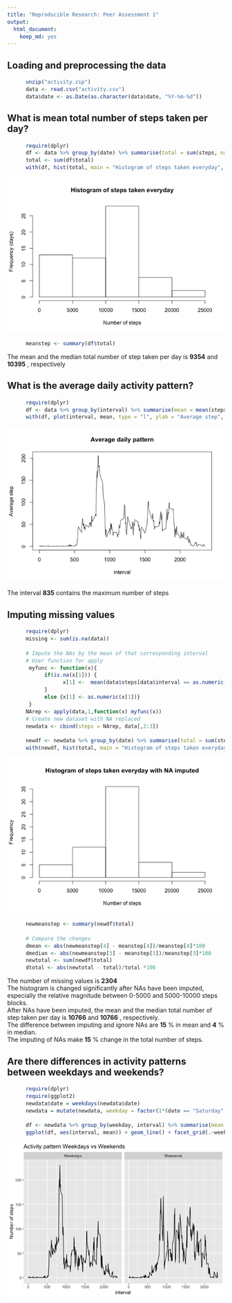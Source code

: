 ```yaml
---
title: "Reproducible Research: Peer Assessment 1"
output: 
  html_document:
    keep_md: yes
---
```



## Loading and preprocessing the data


```r
      unzip("activity.zip")
      data <- read.csv("activity.csv")
      data$date <- as.Date(as.character(data$date, "%Y-%m-%d"))
```

## What is mean total number of steps taken per day?


```r
      require(dplyr)
      df <- data %>% group_by(date) %>% summarise(total = sum(steps, na.rm=T))
      total <- sum(df$total)
      with(df, hist(total, main = "Histogram of steps taken everyday", xlab = "Number of steps", ylab = "Frequency (days)"))
```

![](PA1_template_files/figure-html/unnamed-chunk-2-1.png)<!-- -->

```r
      meanstep <- summary(df$total)
```
The mean and the median total number of step taken per day is **9354** and **10395** , respectively

## What is the average daily activity pattern?


```r
      require(dplyr)
      df <- data %>% group_by(interval) %>% summarise(mean = mean(steps, na.rm=T))
      with(df, plot(interval, mean, type = "l", ylab = "Average step", main = "Average daily pattern"))
```

![](PA1_template_files/figure-html/unnamed-chunk-3-1.png)<!-- -->

The interval **835** contains the maximum number of steps

## Imputing missing values


```r
      require(dplyr)
      missing <- sum(is.na(data))
      
      # Impute the NAs by the mean of that corresponding interval
      # User function for apply
       myfunc <- function(x){
            if(is.na(x[1])) {
                  x[1] <-  mean(data$steps[data$interval == as.numeric(x[3])], na.rm = T) 
            }
            else {x[1] <- as.numeric(x[1])}
       }
      NArep <- apply(data,1,function(x) myfunc(x))
      # Create new dataset with NA replaced
      newdata <- cbind(steps = NArep, data[,2:3])
     
      newdf <- newdata %>% group_by(date) %>% summarise(total = sum(steps, na.rm=T))
      with(newdf, hist(total, main = "Histogram of steps taken everyday with NA imputed", xlab = "Number of steps"))
```

![](PA1_template_files/figure-html/unnamed-chunk-4-1.png)<!-- -->

```r
      newmeanstep <- summary(newdf$total)
      
      # Compare the changes
      dmean <- abs(newmeanstep[4] - meanstep[4])/meanstep[4]*100
      dmedian <- abs(newmeanstep[3] - meanstep[3])/meanstep[3]*100
      newtotal <- sum(newdf$total)
      dtotal <- abs(newtotal - total)/total *100
```

The number of missing values is **2304**   
The histogram is changed significantly after NAs have been imputed, especially the relative magnitude between 0-5000 and 5000-10000 steps blocks.  
After NAs have been imputed, the mean and the median total number of step taken per day is **10766** and **10766** , respectively.  
The difference between imputing and ignore NAs are **15** % in mean and **4** % in median.  
The imputing of NAs make **15** % change in the total number of steps.  

## Are there differences in activity patterns between weekdays and weekends?

```r
      require(dplyr)
      require(ggplot2)
      newdata$date = weekdays(newdata$date)
      newdata = mutate(newdata, weekday = factor(1*(date == "Saturday" | date == "Sunday"), labels = c("Weekdays", "Weekends")))
      
      df <- newdata %>% group_by(weekday, interval) %>% summarise(mean = mean(steps))
      ggplot(df, aes(interval, mean)) + geom_line() + facet_grid(.~weekday) + ylab("Number of steps") + labs(title = "Activity pattern Weekdays vs Weekends")
```

![](PA1_template_files/figure-html/unnamed-chunk-5-1.png)<!-- -->

